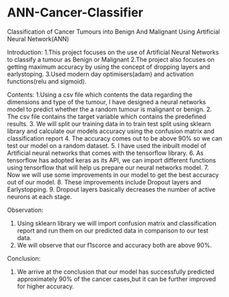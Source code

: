 # ANN-Cancer-Classifier
Classification of Cancer Tumours into Benign And Malignant Using Artificial Neural Network(ANN)

Introduction: 1.This project focuses on the use of Artificial Neural Networks to classify a tumour as Benign or Malignant 2.The project also focuses on getting maximum accuracy by using the concept of dropping layers and earlystoping. 3.Used modern day optimisers(adam) and activation functions(relu and sigmoid).

Contents: 1.Using a csv file which contents the data regarding the dimensions and type of the tumour, I have designed a neural networks model to predict whether the a random tumour is malignant or benign. 2. The csv file contains the target variable which contains the predefined results. 3. We will split our training data in to train test split using sklearn library and calculate our models accuracy using the confusion matrix and classification report 4. The accuracy comes out to be above 90% so we can test our model on a random dataset. 5. I have used the inbuilt model of Artificial neural networks that comes with the tensorflow library. 6. As tensorflow has adopted keras as its API, we can import different functions using tensorflow that will help us prepare our neural networks model. 7. Now we will use some improvements in our model to get the best accuracy out of our model. 8. These improvements include Dropout layers and Earlystopping. 9. Dropout layers basically decreases the number of active neurons at each stage.

Observation:
1. Using sklearn library we will import confusion matrix and classification report and run them on our predicted data in comparison to our test data.
2. We will observe that our f1scorce and accuracy both are above 90%.
   
Conclusion:
1. We arrive at the conclusion that our model has successfully predicted approximately 90% of the cancer cases,but it can be further improved for higher accuracy.
